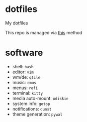 # dotfiles
My dotfiles

This repo is managed via [this](https://www.atlassian.com/git/tutorials/dotfiles) method

# software

- shell: `bash`
- editor: `vim`
- wm/de: `qtile`
- music: `cmus`
- menus: `rofi`
- terminal: `kitty`
- media auto-mount: `udiskie`
- system info: `gotop`
- notifications: `dunst`
- theme generation: `pywal`
